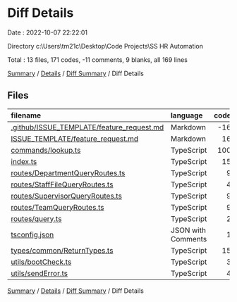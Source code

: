 # Diff Details

Date : 2022-10-07 22:22:01

Directory c:\\Users\\tm21c\\Desktop\\Code Projects\\SS HR Automation

Total : 13 files,  171 codes, -11 comments, 9 blanks, all 169 lines

[Summary](results.md) / [Details](details.md) / [Diff Summary](diff.md) / Diff Details

## Files
| filename | language | code | comment | blank | total |
| :--- | :--- | ---: | ---: | ---: | ---: |
| [.github/ISSUE_TEMPLATE/feature_request.md](/.github/ISSUE_TEMPLATE/feature_request.md) | Markdown | -16 | 0 | -12 | -28 |
| [ISSUE_TEMPLATE/feature_request.md](/ISSUE_TEMPLATE/feature_request.md) | Markdown | 16 | 0 | 12 | 28 |
| [commands/lookup.ts](/commands/lookup.ts) | TypeScript | 100 | 0 | 1 | 101 |
| [index.ts](/index.ts) | TypeScript | 15 | 0 | 1 | 16 |
| [routes/DepartmentQueryRoutes.ts](/routes/DepartmentQueryRoutes.ts) | TypeScript | 9 | -10 | 1 | 0 |
| [routes/StaffFileQueryRoutes.ts](/routes/StaffFileQueryRoutes.ts) | TypeScript | 4 | 0 | 1 | 5 |
| [routes/SupervisorQueryRoutes.ts](/routes/SupervisorQueryRoutes.ts) | TypeScript | 9 | 0 | 1 | 10 |
| [routes/TeamQueryRoutes.ts](/routes/TeamQueryRoutes.ts) | TypeScript | 9 | 0 | 1 | 10 |
| [routes/query.ts](/routes/query.ts) | TypeScript | 2 | 0 | 0 | 2 |
| [tsconfig.json](/tsconfig.json) | JSON with Comments | 1 | -1 | 0 | 0 |
| [types/common/ReturnTypes.ts](/types/common/ReturnTypes.ts) | TypeScript | 15 | 0 | 3 | 18 |
| [utils/bootCheck.ts](/utils/bootCheck.ts) | TypeScript | 3 | 0 | 0 | 3 |
| [utils/sendError.ts](/utils/sendError.ts) | TypeScript | 4 | 0 | 0 | 4 |

[Summary](results.md) / [Details](details.md) / [Diff Summary](diff.md) / Diff Details